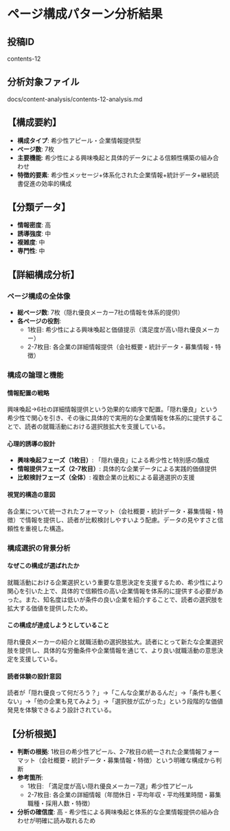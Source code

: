 # ページ構成パターン分析結果

## 投稿ID
contents-12

## 分析対象ファイル
docs/content-analysis/contents-12-analysis.md

## 【構成要約】
- **構成タイプ**: 希少性アピール・企業情報提供型
- **ページ数**: 7枚
- **主要機能**: 希少性による興味喚起と具体的データによる信頼性構築の組み合わせ
- **特徴的要素**: 希少性メッセージ+体系化された企業情報+統計データ+継続読書促進の効率的構成

## 【分類データ】
- **情報密度**: 高
- **誘導強度**: 中
- **複雑度**: 中
- **専門性**: 中

## 【詳細構成分析】

### ページ構成の全体像
- **総ページ数**: 7枚（隠れ優良メーカー7社の情報を体系的提供）
- **各ページの役割**:
  - 1枚目: 希少性による興味喚起と価値提示（満足度が高い隠れ優良メーカー）
  - 2-7枚目: 各企業の詳細情報提供（会社概要・統計データ・募集情報・特徴）

### 構成の論理と機能

#### 情報配置の戦略
興味喚起→6社の詳細情報提供という効果的な順序で配置。「隠れ優良」という希少性で関心を引き、その後に具体的で実用的な企業情報を体系的に提供することで、読者の就職活動における選択肢拡大を支援している。

#### 心理的誘導の設計
- **興味喚起フェーズ（1枚目）**: 「隠れ優良」による希少性と特別感の醸成
- **情報提供フェーズ（2-7枚目）**: 具体的な企業データによる実践的価値提供
- **比較検討フェーズ（全体）**: 複数企業の比較による最適選択の支援

#### 視覚的構造の意図
各企業について統一されたフォーマット（会社概要・統計データ・募集情報・特徴）で情報を提供し、読者が比較検討しやすいよう配慮。データの見やすさと信頼性を重視した構造。

### 構成選択の背景分析

#### なぜこの構成が選ばれたか
就職活動における企業選択という重要な意思決定を支援するため、希少性により関心を引いた上で、具体的で信頼性の高い企業情報を体系的に提供する必要があった。また、知名度は低いが条件の良い企業を紹介することで、読者の選択肢を拡大する価値を提供したため。

#### この構成が達成しようとしていること
隠れ優良メーカーの紹介と就職活動の選択肢拡大。読者にとって新たな企業選択肢を提供し、具体的な労働条件や企業情報を通じて、より良い就職活動の意思決定を支援している。

#### 読者体験の設計意図
読者が「隠れ優良って何だろう？」→「こんな企業があるんだ」→「条件も悪くない」→「他の企業も見てみよう」→「選択肢が広がった」という段階的な価値発見を体験できるよう設計されている。

## 【分析根拠】
- **判断の根拠**: 1枚目の希少性アピール、2-7枚目の統一された企業情報フォーマット（会社概要・統計データ・募集情報・特徴）という明確な構成から判断
- **参考箇所**: 
  - 1枚目: 「満足度が高い隠れ優良メーカー7選」希少性アピール
  - 2-7枚目: 各企業の詳細情報（年間休日・平均年収・平均残業時間・募集職種・採用人数・特徴）
- **分析の確信度**: 高 - 希少性による興味喚起と体系的な企業情報提供の組み合わせが明確に読み取れるため